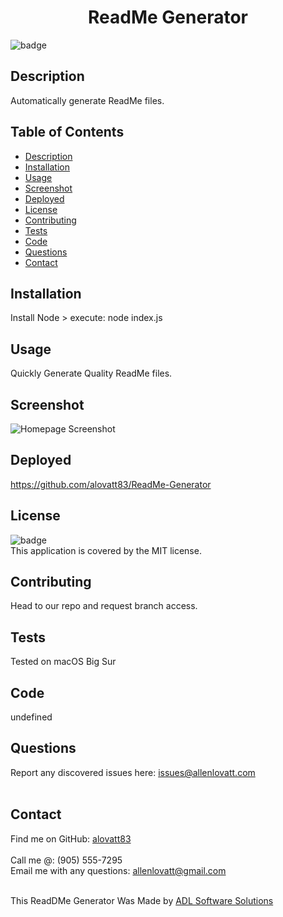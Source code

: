 
<h1 align="center">ReadMe Generator</h1>
  
![badge](https://img.shields.io/badge/license-MIT-orange)<br />

## Description
Automatically generate ReadMe files.

## Table of Contents
- [Description](#description)
- [Installation](#installation)
- [Usage](#usage)
- [Screenshot](#screenshot)
- [Deployed](#deployed)
- [License](#license)
- [Contributing](#contributing)
- [Tests](#tests)
- [Code](#codeExample)
- [Questions](#questions)
- [Contact](#contact)

## Installation
Install Node > execute: node index.js

## Usage
Quickly Generate Quality ReadMe files.

## Screenshot
![Homepage Screenshot](https://alovatt83.github.io/readme-generator/assets/images/screenshot.png)


## Deployed
https://github.com/alovatt83/ReadMe-Generator 

## License
![badge](https://img.shields.io/badge/license-MIT-orange)
<br />
This application is covered by the MIT license. 

## Contributing
Head to our repo and request branch access.

## Tests
Tested on macOS Big Sur

## Code
undefined

## Questions
Report any discovered issues here: issues@allenlovatt.com<br />
<br />

## Contact
Find me on GitHub: [alovatt83](https://github.com/alovatt83)<br />
<br />
Call me @: (905) 555-7295
<br />
Email me with any questions: allenlovatt@gmail.com<br /><br />

This ReadDMe Generator Was Made by [ADL Software Solutions](https://github.com/alovat83/readme-generator)
    
